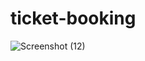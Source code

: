 # ticket-booking
![Screenshot (12)](https://github.com/user-attachments/assets/f6d68c8c-c47a-4816-945d-002e1cc728c1)
